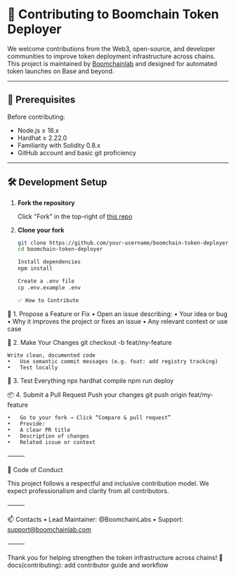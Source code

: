 # 🤝 Contributing to Boomchain Token Deployer

We welcome contributions from the Web3, open-source, and developer communities to improve token deployment infrastructure across chains.  
This project is maintained by [Boomchainlab](https://boomchainlab.com) and designed for automated token launches on Base and beyond.

---

## 🧰 Prerequisites

Before contributing:

- Node.js ≥ 18.x
- Hardhat ≥ 2.22.0
- Familiarity with Solidity 0.8.x
- GitHub account and basic git proficiency

---

## 🛠 Development Setup

1. **Fork the repository**

   Click "Fork" in the top-right of [this repo](https://github.com/Boomchainlab/boomchain-token-deployer)

2. **Clone your fork**
   ```bash
   git clone https://github.com/your-username/boomchain-token-deployer.git
   cd boomchain-token-deployer

   Install dependencies
   npm install

   Create a .env file
   cp .env.example .env

   ✅ How to Contribute

🧪 1. Propose a Feature or Fix
	•	Open an issue describing:
	•	Your idea or bug
	•	Why it improves the project or fixes an issue
	•	Any relevant context or use case

🔧 2. Make Your Changes
git checkout -b feat/my-feature

	Write clean, documented code
	•	Use semantic commit messages (e.g. feat: add registry tracking)
 	•	Test locally

🧪 3. Test Everything
npx hardhat compile
npm run deploy

📦 4. Submit a Pull Request
Push your changes
git push origin feat/my-feature


	•	Go to your fork → Click “Compare & pull request”
	•	Provide:
	•	A clear PR title
	•	Description of changes
	•	Related issue or context

⸻

👮 Code of Conduct

This project follows a respectful and inclusive contribution model.
We expect professionalism and clarity from all contributors.

⸻

📫 Contacts
	•	Lead Maintainer: @BoomchainLabs
	•	Support: support@boomchainlab.com

⸻

Thank you for helping strengthen the token infrastructure across chains! 🧬
docs(contributing): add contributor guide and workflow
